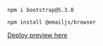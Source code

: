 ```
npm i bootstrap@5.3.0
```

```
npm install @emailjs/browser

```

[Deploy preview here](https://marin-portfolio-website.netlify.app)
